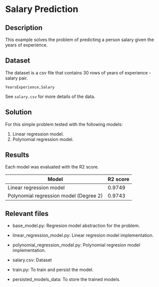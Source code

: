 # Salary Prediction

## Description
This example solves the problem of predicting a person salary given the years of experience. 

## Dataset
The dataset is a csv file that contains 30 rows of years of experience - salary pair.

```YearsExperience,Salary```

See `salary.csv` for more details of the data.

## Solution
For this simple problem tested with the following models:
  1. Linear regression model.
  2. Polynomial regression model.

## Results
Each model was evaluated with the R2 score.

| Model                                   | R2 score      |
| --------------------------------------- | ------------- |
| Linear regression model                 | 0.9749        |
| Polynomial regression model (Degree 2)  | 0.9743        |

## Relevant files
- base_model.py: Regresion model abstraction for the problem.

- linear_regression_model.py: Linear regresion model implementation.

- polynomial_regression_model.py: Polynomial regresion model implementation.

- salary.csv: Dataset

- train.py: To train and persist the model.

- persisted_models_data: To store the trained models.